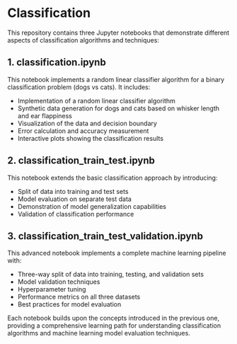 # Classification

This repository contains three Jupyter notebooks that demonstrate different aspects of classification algorithms and techniques:

## 1. classification.ipynb
This notebook implements a random linear classifier algorithm for a binary classification problem (dogs vs cats). It includes:
- Implementation of a random linear classifier algorithm
- Synthetic data generation for dogs and cats based on whisker length and ear flappiness
- Visualization of the data and decision boundary
- Error calculation and accuracy measurement
- Interactive plots showing the classification results

## 2. classification_train_test.ipynb
This notebook extends the basic classification approach by introducing:
- Split of data into training and test sets
- Model evaluation on separate test data
- Demonstration of model generalization capabilities
- Validation of classification performance

## 3. classification_train_test_validation.ipynb
This advanced notebook implements a complete machine learning pipeline with:
- Three-way split of data into training, testing, and validation sets
- Model validation techniques
- Hyperparameter tuning
- Performance metrics on all three datasets
- Best practices for model evaluation

Each notebook builds upon the concepts introduced in the previous one, providing a comprehensive learning path for understanding classification algorithms and machine learning model evaluation techniques.
